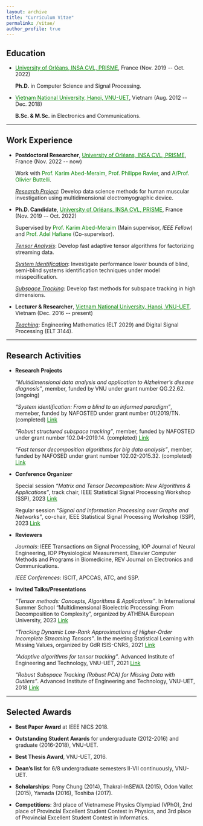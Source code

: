 ```yaml
---
layout: archive
title: "Curriculum Vitae"
permalink: /vitae/
author_profile: true
---
```


## Education

* <a href="https://www.univ-orleans.fr/fr/prisme/presentation/le-labo" style="color: green; text-decoration: underline; ">University of Orléans, INSA CVL, PRISME</a>, France  (Nov. 2019 -- Oct. 2022)

    **Ph.D.** in Computer Science and Signal Processing.
      
 * <a href="https://vnu.edu.vn/eng/" style="color: green; text-decoration: underline; ">Vietnam National University, Hanoi, VNU-UET</a>, Vietnam (Aug. 2012 -- Dec. 2018)

    **B.Sc. & M.Sc.** in Electronics and Communications.

---
## Work Experience

* **Postdoctoral Researcher**, <a href="https://www.univ-orleans.fr/fr/prisme/presentation/le-labo" style="color: green; text-decoration: underline; ">University of Orléans, INSA CVL, PRISME</a>, France (Nov. 2022 -- now)

    Work with <a href="https://scholar.google.com.vn/citations?user=kiUTN4wAAAAJ&hl=en" style="color: green; text-decoration: none; ">Prof. Karim Abed-Meraim</a>, <a href="https://scholar.google.com.vn/citations?user=oFEEdlwAAAAJ&hl=en" style="color: green; text-decoration: none; ">Prof. Philippe Ravier</a>,  and <a href="https://www.researchgate.net/profile/O-Buttelli/5" style="color: green; text-decoration: none; ">A/Prof. Olivier Buttelli</a>.
    
    <span style="text-decoration:underline">*Research Project*</span>: Develop data science methods for human muscular investigation using multidimensional electromyographic device.
 
* **Ph.D. Candidate**, <a href="https://www.univ-orleans.fr/fr/prisme/presentation/le-labo" style="color: green; text-decoration: underline; ">University of Orléans, INSA CVL, PRISME</a>, France (Nov. 2019 -- Oct. 2022)
 
    Supervised by <a href="https://scholar.google.com.vn/citations?user=kiUTN4wAAAAJ&hl=en" style="color: green; text-decoration: none; ">Prof. Karim Abed-Meraim</a> (Main supervisor, *IEEE Fellow*) and <a href="https://scholar.google.com.vn/citations?user=-N_BN4kAAAAJ&hl=en" style="color: green; text-decoration: none; ">Prof. Adel Hafiane</a> (Co-supervisor).
    
    <span style="text-decoration:underline">*Tensor Analysis*</span>: Develop fast adaptive tensor algorithms for factorizing streaming data. 
    		
    <span style="text-decoration:underline">*System Identification*</span>: Investigate performance lower bounds of blind, semi-blind systems identification techniques under model misspecification.
  
    <span style="text-decoration:underline">*Subspace Tracking*</span>: Develop fast methods for subspace tracking in high dimensions. 

 
* **Lecturer & Researcher**, <a href="https://vnu.edu.vn/eng/" style="color: green; text-decoration: underline; ">Vietnam National University, Hanoi, VNU-UET</a>, Vietnam (Dec. 2016 -- present)
   
    <span style="text-decoration:underline">*Teaching*</span>: Engineering Mathematics (ELT 2029) and  Digital Signal Processing (ELT 3144).
    


---
## Research Activities

* **Research Projects**  

   *“Multidimensional data analysis and application to Alzheimer’s disease diagnosis”*, member, funded by VNU under grant number QG.22.62. (ongoing)
   
   *“System identification: From a blind to an informed paradigm”*, memeber, funded by NAFOSTED under grant number 01/2019/TN. (completed) <a href="https://avitech.uet.vnu.edu.vn/en/system-identification-from-blind-to-informed-paradigm/" style="color: green; text-decoration: underline; ">Link</a>

   *“Robust structured subspace tracking”*, member, funded by NAFOSTED under grant number 102.04-2019.14. (completed) <a href="https://avitech.uet.vnu.edu.vn/en/robust-and-structured-subspace-tracking-2/" style="color: green; text-decoration: underline; ">Link</a>


   *“Fast tensor decomposition algorithms for big data analysis”*, member, funded by NAFOSED under grant number 102.02-2015.32. (completed)  <a href="https://avitech.uet.vnu.edu.vn/en/fast-tensor-decomposition-algorithms-for-big-data-analysis/" style="color: green; text-decoration: underline; ">Link</a>

* **Conference Organizer**
   
   Special session *“Matrix and Tensor Decomposition: New Algorithms & Applications”*, track chair, IEEE Statistical Signal Processing Workshop (SSP), 2023   <a href="https://www.ssp2023.org/SS3.html" style="color: green; text-decoration: underline; ">Link</a>

   Regular session *“Signal and Information Processing over Graphs and Networks”*, co-chair, IEEE Statistical Signal Processing Workshop (SSP), 2023  <a href="https://www.ssp2023.org/call4papers.html" style="color: green; text-decoration: underline; ">Link</a>

* **Reviewers** 

   *Journals*: IEEE Transactions on Signal Processing, IOP Journal of Neural Engineering, IOP Physiological Measurement, Elsevier Computer Methods and Programs in Biomedicine, REV Journal on Electronics and Communications.

   *IEEE Conferences*: ISCIT, APCCAS, ATC, and SSP.

* **Invited Talks/Presentations**

  *“Tensor methods: Concepts, Algorithms & Applications”*. In International Summer School “Multidimensional Bioelectric Processing: From Decomposition to Complexity”, organized by ATHENA European University, 2023 <a href="https://www.lestudium-ias.com/events/multidimensional-bioelectric-processing-decomposition-complexity" style="color: green; text-decoration: underline; ">Link</a>


   *“Tracking Dynamic Low-Rank Approximations of Higher-Order Incomplete Streaming Tensors”*. In the meeting Statistical Learning with Missing Values, organized by GdR ISIS-CNRS, 2021  <a href="https://www.gdr-isis.fr/index.php/reunion/464/" style="color: green; text-decoration: underline; ">Link</a>

   *“Adaptive algorithms for tensor tracking”*. Advanced Institute of Engineering and Technology, VNU-UET, 2021  <a href="https://avitech.uet.vnu.edu.vn/en/avitech-seminar-series-0330pm-tuesday-march-16-msc-le-trung-thanh-2" style="color: green; text-decoration: underline; ">Link</a>

   *“Robust Subspace Tracking (Robust PCA) for Missing Data with Outliers”*. Advanced Institute of Engineering and Technology, VNU-UET, 2018 <a href="https://avitech.uet.vnu.edu.vn/en/october-23-2018-mr-le-trung-thanh-robust-subspace-tracking-for-incomplete-data-with-outliers/" style="color: green; text-decoration: underline; ">Link</a>




---
## Selected Awards

* **Best Paper Award** at IEEE NICS 2018.

* **Outstanding Student Awards** for undergraduate (2012-2016) and graduate (2016-2018), VNU-UET.

* **Best Thesis Award**, VNU-UET, 2016.

* **Dean’s list** for 6/8 undergraduate semesters II-VII continuously, VNU-UET.

* **Scholarships**: Pony Chung (2014), Thakral-InSEWA (2015), Odon Vallet (2015), Yamada (2016), Toshiba (2017).

* **Competitions**: 3rd place of Vietnamese Physics Olympiad (VPhO), 2nd place of Provincial Excellent Student Contest in Physics, and 3rd place of Provincial Excellent Student Contest in Informatics. 

